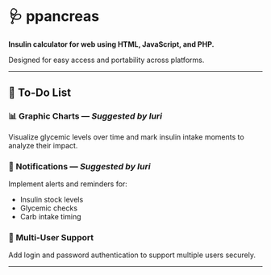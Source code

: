 # 🩺 ppancreas

**Insulin calculator for web using HTML, JavaScript, and PHP.**

Designed for easy access and portability across platforms.

---

## 📌 To-Do List

### 📊 Graphic Charts — *Suggested by Iuri*
Visualize glycemic levels over time and mark insulin intake moments to analyze their impact.

### 🔔 Notifications — *Suggested by Iuri*
Implement alerts and reminders for:
- Insulin stock levels
- Glycemic checks
- Carb intake timing

### 👥 Multi-User Support
Add login and password authentication to support multiple users securely.

---

